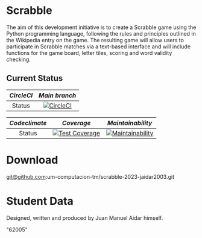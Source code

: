 # Scrabble

The aim of this development initiative is to create a Scrabble game using the Python programming language, following the rules and principles outlined in the Wikipedia entry on the game. 
The resulting game will allow users to participate in Scrabble matches via a text-based interface and will include functions for the game board, 
letter tiles, scoring and word validity checking.

## Current Status

| *_CircleCI_* | *_Main branch_* |
| :---:   | :---:   |
| Status |[![CircleCI](https://dl.circleci.com/status-badge/img/gh/um-computacion-tm/scrabble-2023-jaidar2003/tree/main.svg?style=svg)](https://dl.circleci.com/status-badge/redirect/gh/um-computacion-tm/scrabble-2023-jaidar2003/tree/main)

| _*Codeclimate*_ | *_Coverage_* | *_Maintainability_* |
| :---:   | :---:   | :---: |
| Status |[![Test Coverage](https://api.codeclimate.com/v1/badges/73676511189bdd7736c5/test_coverage)](https://codeclimate.com/github/um-computacion-tm/scrabble-2023-jaidar2003/test_coverage) | [![Maintainability](https://api.codeclimate.com/v1/badges/73676511189bdd7736c5/maintainability)](https://codeclimate.com/github/um-computacion-tm/scrabble-2023-jaidar2003/maintainability)

# Download
git@github.com:um-computacion-tm/scrabble-2023-jaidar2003.git


# Student Data

Designed, written and produced by Juan Manuel Aidar himself.

"62005"

